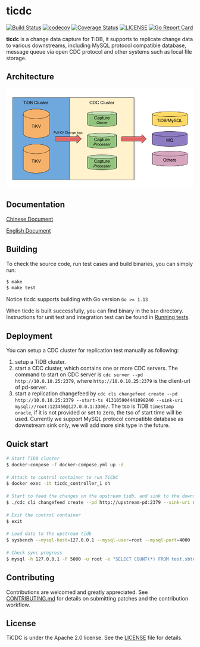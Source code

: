 # ticdc

[![Build Status](https://internal.pingcap.net/idc-jenkins/job/build_cdc_master/badge/icon)](https://internal.pingcap.net/idc-jenkins/job/build_cdc_master/)
[![codecov](https://codecov.io/gh/pingcap/ticdc/branch/master/graph/badge.svg)](https://codecov.io/gh/pingcap/ticdc)
[![Coverage Status](https://coveralls.io/repos/github/pingcap/ticdc/badge.svg)](https://coveralls.io/github/pingcap/ticdc)
[![LICENSE](https://img.shields.io/github/license/pingcap/ticdc.svg)](https://github.com/pingcap/ticdc/blob/master/LICENSE)
[![Go Report Card](https://goreportcard.com/badge/github.com/pingcap/ticdc)](https://goreportcard.com/report/github.com/pingcap/ticdc)

**ticdc** is a change data capture for TiDB, it supports to replicate change data to various downstreams, including MySQL protocol compatible database, message queue via open CDC protocol and other systems such as local file storage.

## Architecture

![architecture](./docs/media/cdc_architecture.png)

## Documentation

[Chinese Document](https://docs.pingcap.com/zh/tidb/dev/ticdc-overview/)

[English Document](https://pingcap.com/docs/dev/reference/tools/ticdc/overview/)

## Building

To check the source code, run test cases and build binaries, you can simply run:

```bash
$ make
$ make test
```

Notice ticdc supports building with Go version `Go >= 1.13`

When ticdc is built successfully, you can find binary in the `bin` directory. Instructions for unit test and integration test can be found in [Running tests](tests/README.md).

## Deployment

You can setup a CDC cluster for replication test manually as following:

1. setup a TiDB cluster.
2. start a CDC cluster, which contains one or more CDC servers. The command to start on CDC server is `cdc server --pd http://10.0.10.25:2379`, where `http://10.0.10.25:2379` is the client-url of pd-server.
3. start a replication changefeed by `cdc cli changefeed create --pd http://10.0.10.25:2379 --start-ts 413105904441098240 --sink-uri mysql://root:123456@127.0.0.1:3306/`. The tso is TiDB `timestamp oracle`, if it is not provided or set to zero, the tso of start time will be used. Currently we support MySQL protocol compatible database as downstream sink only, we will add more sink type in the future.

## Quick start

```sh
# Start TiDB cluster
$ docker-compose -f docker-compose.yml up -d

# Attach to control container to run TiCDC
$ docker exec -it ticdc_controller_1 sh

# Start to feed the changes on the upstream tidb, and sink to the downstream tidb
$ ./cdc cli changefeed create --pd http://upstream-pd:2379 --sink-uri mysql://root@downstream-tidb:4000/

# Exit the control container
$ exit

# Load data to the upstream tidb
$ sysbench --mysql-host=127.0.0.1 --mysql-user=root --mysql-port=4000 --mysql-db=test oltp_insert --tables=1 --table-size=100000 prepare

# Check sync progress
$ mysql -h 127.0.0.1 -P 5000 -u root -e "SELECT COUNT(*) FROM test.sbtest1"
```

## Contributing
Contributions are welcomed and greatly appreciated. See [CONTRIBUTING.md](./CONTRIBUTING.md)
for details on submitting patches and the contribution workflow.

## License

TiCDC is under the Apache 2.0 license. See the [LICENSE](./LICENSE) file for details.
